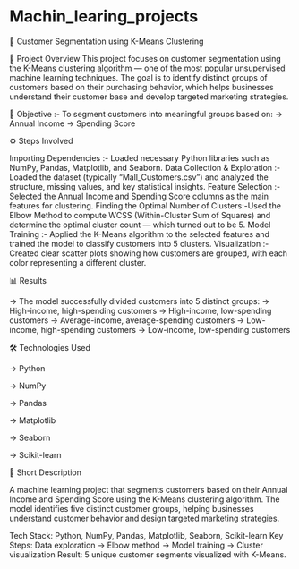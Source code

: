 # Machin_learing_projects


🧩 Customer Segmentation using K-Means Clustering


📘 Project Overview
  This project focuses on customer segmentation using the K-Means clustering algorithm — one of the most popular unsupervised machine learning techniques.
  The goal is to identify distinct groups of customers based on their purchasing behavior, which helps businesses understand their customer base and develop                    targeted marketing strategies.

🧠 Objective :- To segment customers into meaningful groups based on:
  -> Annual Income
  -> Spending Score
    

⚙️ Steps Involved

  Importing Dependencies :- Loaded necessary Python libraries such as NumPy, Pandas, Matplotlib, and Seaborn.
  Data Collection & Exploration :- Loaded the dataset (typically “Mall_Customers.csv”) and analyzed the structure, missing values, and key statistical insights.
  Feature Selection :- Selected the Annual Income and Spending Score columns as the main features for clustering.
  Finding the Optimal Number of Clusters:-Used the Elbow Method to compute WCSS (Within-Cluster Sum of Squares) and determine the optimal cluster count — which turned          out to    be 5.
  Model Training :- Applied the K-Means algorithm to the selected features and trained the model to classify customers into 5 clusters.
  Visualization :- Created clear scatter plots showing how customers are grouped, with each color representing a different cluster.


📊 Results

-> The model successfully divided customers into 5 distinct groups:
-> High-income, high-spending customers
-> High-income, low-spending customers
-> Average-income, average-spending customers
-> Low-income, high-spending customers
-> Low-income, low-spending customers


🛠️ Technologies Used

 -> Python

 -> NumPy

 -> Pandas

 -> Matplotlib

 -> Seaborn

 -> Scikit-learn


🚀  Short Description 

   A machine learning project that segments customers based on their Annual Income and Spending Score using the K-Means clustering algorithm.
   The model identifies five distinct customer groups, helping businesses understand customer behavior and design targeted marketing strategies.

   Tech Stack: Python, NumPy, Pandas, Matplotlib, Seaborn, Scikit-learn
   Key Steps: Data exploration → Elbow method → Model training → Cluster visualization
   Result: 5 unique customer segments visualized with K-Means.
